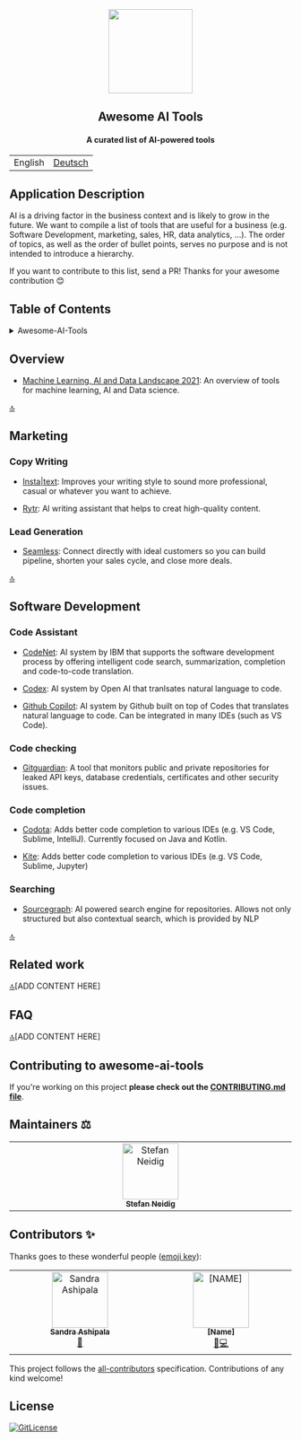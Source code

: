 <!-- PROJECT TITLE -->
  <div id="header" align="center">
  <img src="https://github-production-user-asset-6210df.s3.amazonaws.com/19821445/239703832-7aae0dd8-467d-4d97-8844-d3767d7d0521.png" width="150" width="80"/>
</div>
 <h2 align="center">
    Awesome AI Tools
    <br />
    </h2>
     <h4 align="center">
    A curated list of AI-powered tools
    <br />
    </h4>

  <table align="center">
    <tbody>
        <tr>
            <td>English</td>
            <td><a href="https://github.com/sandramsc/awesome-ai-tools/blob/master/README.de.md">Deutsch</a></td>
        </tr>
    </tbody>
</table>

## Application Description

AI is a driving factor in the business context and is likely to grow in the future. We want to compile a list of tools that are useful for a business (e.g. Software Development, marketing, sales, HR, data analytics, ...). The order of topics, as well as the order of bullet points, serves no purpose and is not intended to introduce a hierarchy.

If you want to contribute to this list, send a PR! Thanks for your awesome contribution 😊

## Table of Contents

<details>
<summary>Awesome-AI-Tools</summary>

- [Application Description](#application-description)
- [Table of Contents](#table-of-contents)
- [Overview](#overview)
- [Marketing](#marketing)
    - [Copy Writing](#copy-writing)
    - [Lead Generation](#lead-generation)
- [Software Development](#software-development)
    - [Code Assistant](#code-assistant)
    - [Code checking](#code-checking)
    - [Code completion](#code-completion)
    - [Searching](#searching)
- [Related work](#related-work)
- [FAQ](#faq)
- [Contributing](#contributing)
- [Maintainers](#maintainers)
- [Contributors](#contributors)
- [License](#license)

</details>

## Overview

- [Machine Learning, AI and Data Landscape 2021](http://46eybw2v1nh52oe80d3bi91u-wpengine.netdna-ssl.com/wp-content/uploads/2021/09/ML-AI-Data-Landscape-2021.pdf): An overview of tools for machine learning, AI and Data science.

[🔝](https://github.com/sandramsc/awesome-ai-tools#table-of-contents)

## Marketing

### Copy Writing

- [Insta|text](https://instatext.io/): Improves your writing style to sound more professional, casual or whatever you want to achieve.

- [Rytr](https://rytr.me/): AI writing assistant that helps to creat high-quality content.

### Lead Generation

- [Seamless](https://www.seamless.ai/): Connect directly with ideal customers so you can build pipeline, shorten your sales cycle, and close more deals.

[🔝](https://github.com/sandramsc/awesome-ai-tools#table-of-contents)


## Software Development

### Code Assistant

- [CodeNet](https://github.com/IBM/Project_CodeNet): AI system by IBM that supports the software development process by offering intelligent code search, summarization, completion and code-to-code translation.

- [Codex](https://openai.com/blog/openai-codex/): AI system by Open AI that tranlsates natural language to code.

- [Github Copilot](https://copilot.github.com/): AI system by Github built on top of Codes that translates natural language to code. Can be integrated in many IDEs (such as VS Code).

### Code checking

- [Gitguardian](https://www.gitguardian.com/): A tool that monitors public and private repositories for leaked API keys, database credentials, certificates and other security issues.

### Code completion

- [Codota](https://www.codota.com/): Adds better code completion to various IDEs (e.g. VS Code, Sublime, IntelliJ). Currently focused on Java and Kotlin.

- [Kite](https://www.kite.com/): Adds better code completion to various IDEs (e.g. VS Code, Sublime, Jupyter)

### Searching

- [Sourcegraph](https://sourcegraph.com/):  AI powered search engine for repositories. Allows not only structured but also contextual search, which is provided by NLP

[🔝](https://github.com/sandramsc/awesome-ai-tools#table-of-contents)

## Related work

[🔝](https://github.com/sandramsc/awesome-ai-tools#table-of-contents)[ADD CONTENT HERE]


## FAQ

[🔝](https://github.com/sandramsc/awesome-ai-tools#table-of-contents)[ADD CONTENT HERE]

## Contributing to awesome-ai-tools

If you're working on this project **please check out the
[CONTRIBUTING.md file](https://github.com/sandramsc/awesome-ai-tools/blob/master/CONTRIBUTING.md)**.

## Maintainers ⚖️
<table>
  <tbody>
    <tr>
      <td align="center" valign="top" width="14.28%"><a href="https://github.com/dasheck0"><img src="https://github-production-user-asset-6210df.s3.amazonaws.com/19821445/239706944-3bdd7b46-6b1e-4165-a035-08fa563d0de8.png" width="100px;" alt="Stefan Neidig"/><br /><sub><b>Stefan Neidig</b></sub></a>
      </td>
    </tr>
  </tbody>
</table>

## Contributors ✨

Thanks goes to these wonderful people ([emoji key](https://allcontributors.org/docs/en/emoji-key)):
<!-- ALL-CONTRIBUTORS-LIST:START - Do not remove or modify this section -->
<!-- prettier-ignore-start -->
<!-- markdownlint-disable -->
<table>
  <tbody>
    <tr>
    <!-- contributor-1-start -->
      <td align="center" valign="top" width="14.28%"><a href="https://github.com/sandramsc"><img src="https://github-production-user-asset-6210df.s3.amazonaws.com/19821445/239707280-a1fe09fb-f3c4-4727-b588-1a433a9e6574.png" width="100px;" alt="Sandra Ashipala"/><br /><sub><b>Sandra Ashipala</b></sub></a><br /><a href="https://github.com/nanogiants/awesome-ai-tools/commits?author=sandramsc" title="Doc">📖</a></td>
      <!-- contributor-1-end -->
      <!-- contributor-2-start -->
          <td align="center" valign="top" width="14.28%"><a href="https://github.com/github_username"><img src="https://cdn.pixabay.com/photo/2015/10/05/22/37/blank-profile-picture-973460_640.png" width="100px;" alt="[NAME]"/><br /><sub><b>[Name]</b></sub></a><br /><a href="https://github.com/nanogiants/awesome-ai-tools/commits?author=sandramsc" title="Bug">🐛</a><a href="https://github.com/nanogiants/awesome-ai-tools/commits?author=sandramsc" title="Code">💻</a></td>
      <!-- contributor-2-end -->
      <!-- contributor-3-end -->
      <!-- contributor-3-end -->
    </tr>
  </tbody>
</table>
<!-- markdownlint-restore -->
<!-- prettier-ignore-end -->
<!-- ALL-CONTRIBUTORS-LIST:END -->

This project follows the [all-contributors](https://github.com/all-contributors/all-contributors) specification. Contributions of any kind welcome!


## License

[![GitLicense](https://img.shields.io/badge/License-MIT-lime.svg)](https://github.com/nanogiants/awesome-ai-tools/blob/master/LICENSE)
